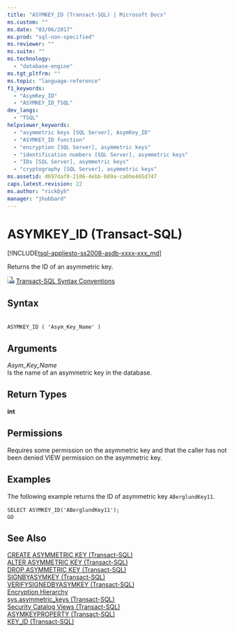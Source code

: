 ```yaml
---
title: "ASYMKEY_ID (Transact-SQL) | Microsoft Docs"
ms.custom: ""
ms.date: "03/06/2017"
ms.prod: "sql-non-specified"
ms.reviewer: ""
ms.suite: ""
ms.technology: 
  - "database-engine"
ms.tgt_pltfrm: ""
ms.topic: "language-reference"
f1_keywords: 
  - "AsymKey_ID"
  - "ASYMKEY_ID_TSQL"
dev_langs: 
  - "TSQL"
helpviewer_keywords: 
  - "asymmetric keys [SQL Server], AsymKey_ID"
  - "ASYMKEY_ID function"
  - "encryption [SQL Server], asymmetric keys"
  - "identification numbers [SQL Server], asymmetric keys"
  - "IDs [SQL Server], asymmetric keys"
  - "cryptography [SQL Server], asymmetric keys"
ms.assetid: d697daf8-2106-4ebb-b09a-ca0be465d747
caps.latest.revision: 22
ms.author: "rickbyh"
manager: "jhubbard"
---
```

# ASYMKEY_ID (Transact-SQL)
[!INCLUDE[tsql-appliesto-ss2008-asdb-xxxx-xxx_md](../../relational-databases/import-export/includes/tsql-appliesto-ss2008-asdb-xxxx-xxx-md.md)]

  Returns the ID of an asymmetric key.  
  
 ![Topic link icon](../../database-engine/configure/windows/media/topic-link.gif "Topic link icon") [Transact-SQL Syntax Conventions](../../t-sql/language-elements/transact-sql-syntax-conventions-transact-sql.md)  
  
## Syntax  
  
```  
  
ASYMKEY_ID ( 'Asym_Key_Name' )  
```  
  
## Arguments  
 *Asym_Key_Name*  
 Is the name of an asymmetric key in the database.  
  
## Return Types  
 **int**  
  
## Permissions  
 Requires some permission on the asymmetric key and that the caller has not been denied VIEW permission on the asymmetric key.  
  
## Examples  
 The following example returns the ID of asymmetric key `ABerglundKey11`.  
  
```  
SELECT ASYMKEY_ID('ABerglundKey11');  
GO  
```  
  
## See Also  
 [CREATE ASYMMETRIC KEY &#40;Transact-SQL&#41;](../../t-sql/statements/create-asymmetric-key-transact-sql.md)   
 [ALTER ASYMMETRIC KEY &#40;Transact-SQL&#41;](../../t-sql/statements/alter-asymmetric-key-transact-sql.md)   
 [DROP ASYMMETRIC KEY &#40;Transact-SQL&#41;](../../t-sql/statements/drop-asymmetric-key-transact-sql.md)   
 [SIGNBYASYMKEY &#40;Transact-SQL&#41;](../../t-sql/functions/signbyasymkey-transact-sql.md)   
 [VERIFYSIGNEDBYASYMKEY &#40;Transact-SQL&#41;](../../t-sql/functions/verifysignedbyasymkey-transact-sql.md)   
 [Encryption Hierarchy](../../relational-databases/security/encryption/encryption-hierarchy.md)   
 [sys.asymmetric_keys &#40;Transact-SQL&#41;](../../relational-databases/reference/system-catalog-views/sys.asymmetric-keys-transact-sql.md)   
 [Security Catalog Views &#40;Transact-SQL&#41;](../../relational-databases/reference/system-catalog-views/security-catalog-views-transact-sql.md)   
 [ASYMKEYPROPERTY &#40;Transact-SQL&#41;](../../t-sql/functions/asymkeyproperty-transact-sql.md)   
 [KEY_ID &#40;Transact-SQL&#41;](../../t-sql/functions/key-id-transact-sql.md)  
  
  